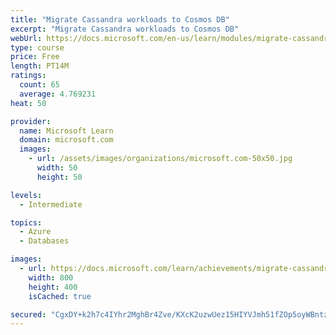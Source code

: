 ```yaml
---
title: "Migrate Cassandra workloads to Cosmos DB"
excerpt: "Migrate Cassandra workloads to Cosmos DB"
webUrl: https://docs.microsoft.com/en-us/learn/modules/migrate-cassandra-workloads-cosmos-db/
type: course
price: Free
length: PT14M
ratings:
  count: 65
  average: 4.769231
heat: 50

provider:
  name: Microsoft Learn
  domain: microsoft.com
  images:
    - url: /assets/images/organizations/microsoft.com-50x50.jpg
      width: 50
      height: 50

levels:
  - Intermediate

topics:
  - Azure
  - Databases

images:
  - url: https://docs.microsoft.com/learn/achievements/migrate-cassandra-workloads-to-cosmos-db-social.png
    width: 800
    height: 400
    isCached: true

secured: "CgxDY+k2h7c4IYhr2MghBr4Zve/KXcK2uzwUez15HIYVJmh51fZOp5oyWBntzsQTn5ZtjvuoiqAtJY0mUshU6bxLhmW0my6QlmNFfhILoZptPWsI2cqMlVWo4Ge4GKvG4/dPczeSGM2vZqn3ocLcoWB6CfOOaT/PFaEVAhnJ8jDh5sy5npMBna2kazoOZvZK7BxQFlobVt2kN005nTHkVQLVcCjR2DXkjeOsCiokQFH6QzCrx8qmzj4NxdpeEGZNM2ONcvw7cMH85wIM5RZ/20yHdUaCxWm+KTXDaNuEKOqBI2+C3d4l8g9fjGLfH7BkYKWAKibjNo9AD8HkHIhskD7DxppuqXaEjn5hLITkF9QUyGAPZSL3neUyBjLnKxwR4ova+pWE2/1YAXIInYZx8Z3xElzZLCFtv1Vrke0d6gA=;Bhtz7I2Hb2F2ktTEB8bpTg=="
---
```


